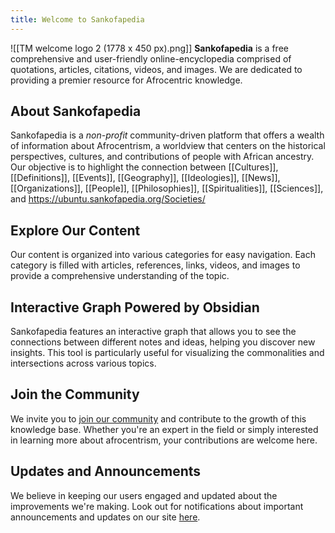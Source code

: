 ```yaml
---
title: Welcome to Sankofapedia
---
```

![[TM welcome logo 2 (1778 x 450 px).png]]
**Sankofapedia** is a free comprehensive and user-friendly online-encyclopedia comprised of quotations, articles, citations, videos, and images. We are dedicated to providing a premier resource for Afrocentric knowledge.
## About Sankofapedia 
Sankofapedia is a *non-profit* community-driven platform that offers a wealth of information about Afrocentrism, a worldview that centers on the historical perspectives, cultures, and contributions of people with African ancestry. Our objective is to highlight the connection between [[Cultures]], [[Definitions]], [[Events]], [[Geography]], [[Ideologies]], [[News]], [[Organizations]], [[People]], [[Philosophies]], [[Spiritualities]], [[Sciences]], and https://ubuntu.sankofapedia.org/Societies/ 
## Explore Our Content 
Our content is organized into various categories for easy navigation. Each category is filled with articles, references, links, videos, and images to provide a comprehensive understanding of the topic. 
## Interactive Graph Powered by Obsidian
Sankofapedia features an interactive graph that allows you to see the connections between different notes and ideas, helping you discover new insights. This tool is particularly useful for visualizing the commonalities and intersections across various topics. 
## Join the Community 
We invite you to [join our community](https://discord.gg/XU3W4nnBNd) and contribute to the growth of this knowledge base. Whether you're an expert in the field or simply interested in learning more about afrocentrism, your contributions are welcome here.
## Updates and Announcements 
We believe in keeping our users engaged and updated about the improvements we're making. Look out for notifications about important announcements and updates on our site [here](https://www.b1initiative.org).